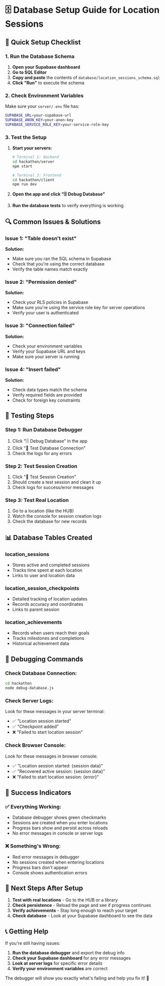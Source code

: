 # 🗄️ Database Setup Guide for Location Sessions

## 🎯 **Quick Setup Checklist**

### **1. Run the Database Schema**
1. **Open your Supabase dashboard**
2. **Go to SQL Editor**
3. **Copy and paste** the contents of `database/location_sessions_schema.sql`
4. **Click "Run"** to execute the schema

### **2. Check Environment Variables**
Make sure your `server/.env` file has:
```bash
SUPABASE_URL=your-supabase-url
SUPABASE_ANON_KEY=your-anon-key
SUPABASE_SERVICE_ROLE_KEY=your-service-role-key
```

### **3. Test the Setup**
1. **Start your servers:**
   ```bash
   # Terminal 1: Backend
   cd hackathon/server
   npm start
   
   # Terminal 2: Frontend
   cd hackathon/client
   npm run dev
   ```

2. **Open the app and click "🗄️ Debug Database"**

3. **Run the database tests** to verify everything is working

## 🔍 **Common Issues & Solutions**

### **Issue 1: "Table doesn't exist"**
**Solution:**
- Make sure you ran the SQL schema in Supabase
- Check that you're using the correct database
- Verify the table names match exactly

### **Issue 2: "Permission denied"**
**Solution:**
- Check your RLS policies in Supabase
- Make sure you're using the service role key for server operations
- Verify your user is authenticated

### **Issue 3: "Connection failed"**
**Solution:**
- Check your environment variables
- Verify your Supabase URL and keys
- Make sure your server is running

### **Issue 4: "Insert failed"**
**Solution:**
- Check data types match the schema
- Verify required fields are provided
- Check for foreign key constraints

## 🧪 **Testing Steps**

### **Step 1: Run Database Debugger**
1. Click "🗄️ Debug Database" in the app
2. Click "🧪 Test Database Connection"
3. Check the logs for any errors

### **Step 2: Test Session Creation**
1. Click "📝 Test Session Creation"
2. Should create a test session and clean it up
3. Check logs for success/error messages

### **Step 3: Test Real Location**
1. Go to a location (like the HUB)
2. Watch the console for session creation logs
3. Check the database for new records

## 📊 **Database Tables Created**

### **location_sessions**
- Stores active and completed sessions
- Tracks time spent at each location
- Links to user and location data

### **location_session_checkpoints**
- Detailed tracking of location updates
- Records accuracy and coordinates
- Links to parent session

### **location_achievements**
- Records when users reach their goals
- Tracks milestones and completions
- Historical achievement data

## 🔧 **Debugging Commands**

### **Check Database Connection:**
```bash
cd hackathon
node debug-database.js
```

### **Check Server Logs:**
Look for these messages in your server terminal:
- ✅ "Location session started"
- ✅ "Checkpoint added"
- ❌ "Failed to start location session"

### **Check Browser Console:**
Look for these messages in browser console:
- ✅ "Location session started: {session data}"
- ✅ "Recovered active session: {session data}"
- ❌ "Failed to start location session: {error}"

## 🎯 **Success Indicators**

### **✅ Everything Working:**
- Database debugger shows green checkmarks
- Sessions are created when you enter locations
- Progress bars show and persist across reloads
- No error messages in console or server logs

### **❌ Something's Wrong:**
- Red error messages in debugger
- No sessions created when entering locations
- Progress bars don't appear
- Console shows authentication errors

## 🚀 **Next Steps After Setup**

1. **Test with real locations** - Go to the HUB or a library
2. **Check persistence** - Reload the page and see if progress continues
3. **Verify achievements** - Stay long enough to reach your target
4. **Check database** - Look at your Supabase dashboard to see the data

## 📞 **Getting Help**

If you're still having issues:

1. **Run the database debugger** and export the debug info
2. **Check your Supabase dashboard** for any error messages
3. **Look at server logs** for specific error details
4. **Verify your environment variables** are correct

The debugger will show you exactly what's failing and help you fix it! 🎉

